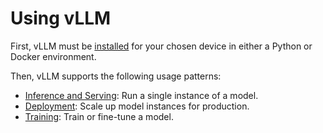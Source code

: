 # Using vLLM

First, vLLM must be [installed](../getting_started/installation/) for your chosen device in either a Python or Docker environment.

Then, vLLM supports the following usage patterns:

- [Inference and Serving](../serving/offline_inference.md): Run a single instance of a model.
- [Deployment](../deployment/docker.md): Scale up model instances for production.
- [Training](../training/rlhf.md): Train or fine-tune a model.
